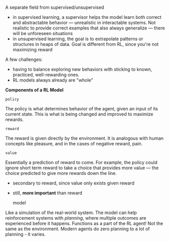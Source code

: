 
A separate field from supervised/unsupervised
- in supervised learning, a supervisor helps the model learn both correct and abstractable behavior — unrealistic in interactable systems. Not realistic to provide correct examples that also always generalize — there will be unforeseen situations
- in unsupervised learning, the goal is to extrapolate patterns or structures in heaps of data. Goal is different from RL, since you're not maximizing reward

A few challenges:
- having to balance exploring new behaviors with sticking to known, practiced, well-rewarding ones.
- RL models always already are "whole"

**Components of a RL Model**

	policy

The policy is what determines behavior of the agent, given an input of its current state. This is what is being changed and improved to maximize rewards.

	reward

The reward is given directly by the environment. It is analogous with human concepts like pleasure, and in the cases of negative reward, pain.

	value

Essentially a prediction of reward to come. For example, the policy could ignore short term reward to take a choice that provides more value — the choice predicted to give more rewards down the line.
- secondary to reward, since value only exists given reward
- still, **more important** than reward

	model

Like a simulation of the real-world system. The model can help reinforcement systems with *planning*, where multiple outcomes are experienced before it happens. Functions as a part of the RL agent! Not the same as the environment. Modern agents do zero planning to a lot of planning - it varies.